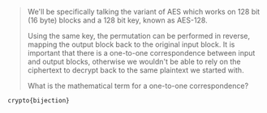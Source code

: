 > We'll be specifically talking the variant of AES which works on 128 bit (16 byte) blocks and a 128 bit key, known as AES-128.
> 
> 
> Using the same key, the permutation can be performed in reverse, mapping the output block back to the original input block. It is important that there is a one-to-one correspondence between input and output blocks, otherwise we wouldn't be able to rely on the ciphertext to decrypt back to the same plaintext we started with.
> 
> What is the mathematical term for a one-to-one correspondence?
>

`crypto{bijection}`